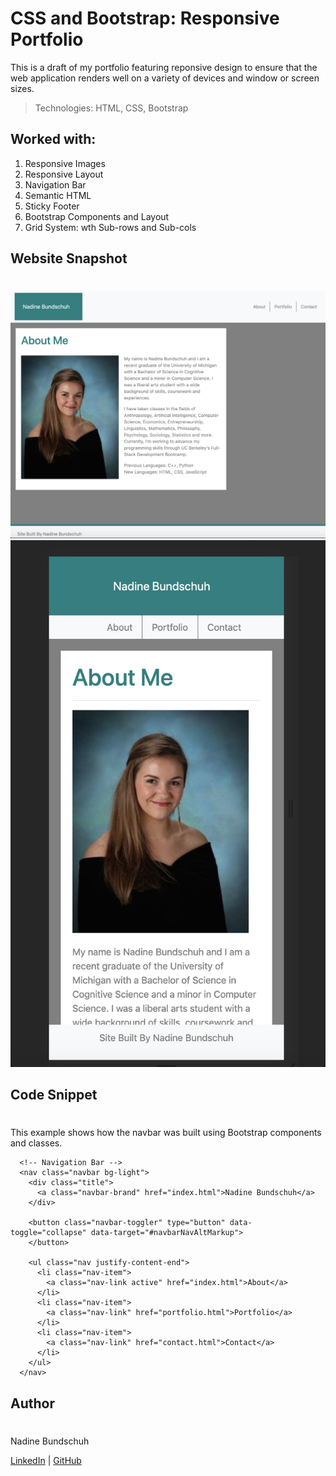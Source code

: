 # CSS and Bootstrap: Responsive Portfolio

This is a draft of my portfolio featuring reponsive design to ensure that the web application renders well on a variety of devices and window or screen sizes. 



>Technologies: HTML, CSS, Bootstrap 

## Worked with:
1. Responsive Images
2. Responsive Layout
3. Navigation Bar 
4. Semantic HTML
5. Sticky Footer
6. Bootstrap Components and Layout
7. Grid System: wth Sub-rows and Sub-cols

## Website Snapshot
#

![Image](Images/lrg-screenshot.png)
![Image](Images/sm-screenshot.png)

## Code Snippet
#
This example shows how the navbar was built using Bootstrap components and classes.
```
  <!-- Navigation Bar -->
  <nav class="navbar bg-light">
    <div class="title">
      <a class="navbar-brand" href="index.html">Nadine Bundschuh</a>
    </div>

    <button class="navbar-toggler" type="button" data-toggle="collapse" data-target="#navbarNavAltMarkup">
    </button>

    <ul class="nav justify-content-end">
      <li class="nav-item">
        <a class="nav-link active" href="index.html">About</a>
      </li>
      <li class="nav-item">
        <a class="nav-link" href="portfolio.html">Portfolio</a>
      </li>
      <li class="nav-item">
        <a class="nav-link" href="contact.html">Contact</a>
      </li>
    </ul>
  </nav>
```


## Author
#
Nadine Bundschuh

[LinkedIn](https://www.linkedin.com/in/nadine-bundschuh-731233b9)
|
[GitHub](https://github.com/nadineb1160)


